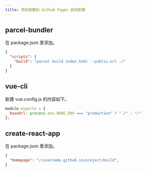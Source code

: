 ```yaml
---
title: 项目部署到 Github Pages 前的配置
---
```


## parcel-bundler

在 package.json 里添加。

```json
{
  "scripts": {
    "build": "parcel build index.html --public-url ./"
  }
}
```

## vue-cli

新建 vue.config.js 的内容如下。

```javaScript
module.exports = {
  baseUrl: process.env.NODE_ENV === "production" ? "./" : "/"
};
```

## create-react-app

在 package.json 里添加。

```json
{
  "homepage": "//username.github.io/project/build",
}
```